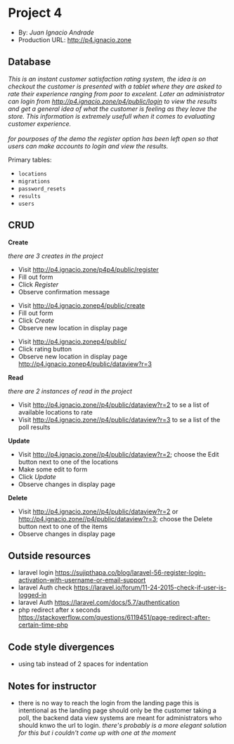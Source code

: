# Project 4
+ By: *Juan Ignacio Andrade*
+ Production URL: <http://p4.ignacio.zone>

## Database
*This is an instant customer satisfaction rating system, the idea is on checkout the customer is presented with 
a tablet where they are asked to rate their experience ranging from poor to excelent. Later an administrator can login from
<http://p4.ignacio.zone/p4/public/login> to view the results and get a general idea of what the customer is feeling as they leave the store.
This information is extremely usefull when it comes to evaluating customer experience.<br><br>
for pourposes of the demo the register option has been left open so that users can make accounts to login and view the results.*

Primary tables:
  + `locations`
  + `migrations`
  + `password_resets`
  + `results`
  + `users`
  


## CRUD

__Create__

*there are 3 creates in the project*
  + Visit <http://p4.ignacio.zone/p4p4/public/register>
  + Fill out form
  + Click *Register*
  + Observe confirmation message
  <!-- -->
  + Visit <http://p4.ignacio.zonep4/public/create>
  + Fill out form
  + Click *Create*
  + Observe new location in display page
  <!-- -->
  + Visit <http://p4.ignacio.zonep4/public/>
  + Click rating button
  + Observe new location in display page <http://p4.ignacio.zonep4/public/dataview?r=3>
  <!-- -->
__Read__

*there are 2 instances of read in the project*
  + Visit <http://p4.ignacio.zone//p4/public/dataview?r=2> to se a list of available locations to rate
  + Visit <http://p4.ignacio.zone//p4/public/dataview?r=3> to se a list of the poll results
  
__Update__
  + Visit <http://p4.ignacio.zone//p4/public/dataview?r=2>; choose the Edit button next to one of the locations
  + Make some edit to form
  + Click *Update*
  + Observe changes in display page
  
__Delete__
  + Visit <http://p4.ignacio.zone//p4/public/dataview?r=2> or <http://p4.ignacio.zone//p4/public/dataview?r=3>; choose the Delete button next to one of the items
  + Observe changes in display page

## Outside resources
  + laravel login <https://sujipthapa.co/blog/laravel-56-register-login-activation-with-username-or-email-support>
  + laravel Auth check <https://laravel.io/forum/11-24-2015-check-if-user-is-logged-in>
  + laravel Auth <https://laravel.com/docs/5.7/authentication>
  + php redirect after x seconds <https://stackoverflow.com/questions/6119451/page-redirect-after-certain-time-php>
  
## Code style divergences
  + using tab instead of 2 spaces for indentation
## Notes for instructor
+ there is no way to reach the login from the landing page this is intentional as the landing page should only be the customer taking a poll, the backend data view systems are meant for administrators who should knwo the url to login.
*there's probably is a more elegant solution for this but i couldn't come up with one at the moment*

                      

